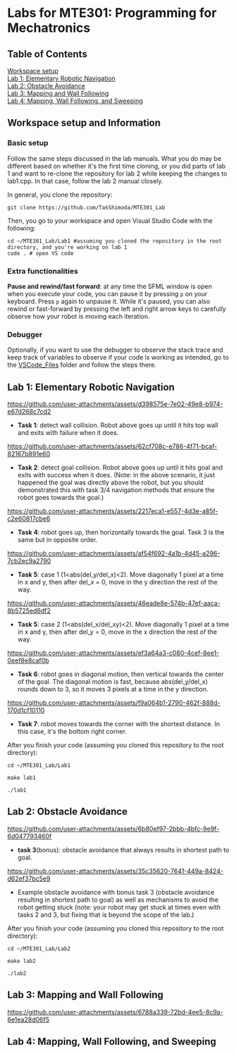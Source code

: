 # Labs for MTE301: Programming for Mechatronics
## Table of Contents

[Workspace setup](https://github.com/TakShimoda/MTE301_Lab?tab=readme-ov-file#workspace-setup)<br />
[Lab 1: Elementary Robotic Navigation](https://github.com/TakShimoda/MTE301_Lab?tab=readme-ov-file#lab-1-elementary-robotic-navigation)<br /> 
[Lab 2: Obstacle Avoidance](https://github.com/TakShimoda/MTE301_Lab?tab=readme-ov-file#lab-2-obstacle-avoidance)<br /> 
[Lab 3: Mapping and Wall Following](https://github.com/TakShimoda/MTE301_Lab?tab=readme-ov-file#lab-3-mapping-and-wall-following)<br />
[Lab 4: Mapping, Wall Following, and Sweeping](https://github.com/TakShimoda/MTE301_Lab/blob/master/README.md#lab-4-mapping-wall-following-and-sweeping)

## Workspace setup and Information
### Basic setup
Follow the same steps discussed in the lab manuals. What you do may be different based on whether it's the first time cloning, or you did parts of lab 1 and want to re-clone the repository for lab 2 while keeping the changes to lab1.cpp. In that case, follow the lab 2 manual closely.

In general, you clone the repository:
```
git clone https://github.com/TakShimoda/MTE301_Lab
```
Then, you go to your workspace and open Visual Studio Code with the following:
```
cd ~/MTE301_Lab/Lab1 #assuming you cloned the repository in the root directory, and you're working on lab 1
code . # open VS code
```

### Extra functionalities
**Pause and rewind/fast forward**: at any time the SFML window is open when you execute your code, you can pause it by pressing ```p``` on your keyboard. Press ```p``` again to unpause it. While it's paused, you can also rewind or fast-forward by pressing the left and right arrow keys to carefully observe how your robot is moving each iteration.

### Debugger
Optionally, if you want to use the debugger to observe the stack trace and keep track of variables to observe if your code is working as intended, go to the [VSCode_Files](https://github.com/TakShimoda/MTE301_Lab/tree/master/VSCode_Files) folder and follow the steps there.
## Lab 1: Elementary Robotic Navigation


https://github.com/user-attachments/assets/d398575e-7e02-49e8-b974-e67d268c7cd2
 - **Task 1**: detect wall collision. Robot above goes up until it hits top wall and exits with failure when it does.

https://github.com/user-attachments/assets/62cf708c-e786-4f71-bcaf-82167b891e60
- **Task 2**: detect goal collision. Robot above goes up until it hits goal and exits with success when it does. (Note: in the above scenario, it just happened the goal was directly above the robot, but you should demonstrated this with task 3/4 navigation methods that ensure the robot goes towards the goal.)

https://github.com/user-attachments/assets/2217eca1-e557-4d3e-a85f-c2e60817cbe6
 - **Task 4**: robot goes up, then horizontally towards the goal. Task 3 is the same but in opposite order.

https://github.com/user-attachments/assets/af54f692-4a1b-4d45-a296-7cb2ec9a2790
- **Task 5**: case 1 (1<abs(del_y/del_x)<2). Move diagonally 1 pixel at a time in x and y, then after del_x = 0, move in the y direction the rest of the way. 


https://github.com/user-attachments/assets/46eade8e-574b-47ef-aaca-8b5725ed6df2
- **Task 5**: case 2 (1<abs(del_x/del_xy)<2). Move diagonally 1 pixel at a time in x and y, then after del_y = 0, move in the x direction the rest of the way. 

https://github.com/user-attachments/assets/ef3a64a3-c080-4cef-8ee1-0eef8e8caf0b
- **Task 6**: robot goes in diagonal motion, then vertical towards the center of the goal. The diagonal motion is fast, because abs(del_y/del_x) rounds down to 3, so it moves 3 pixels at a time in the y direction.

https://github.com/user-attachments/assets/f9a064b1-2790-462f-888d-170d1cf10110
- **Task 7**: robot moves towards the corner with the shortest distance. In this case, it's the bottom right corner.

After you finish your code (assuming you cloned this repository to the root directory):

```cd ~/MTE301_Lab/Lab1```

```make lab1```

```./lab1```

## Lab 2: Obstacle Avoidance



https://github.com/user-attachments/assets/6b80ef97-2bbb-4bfc-9e9f-6d047793460f
- **task 3**(bonus): obstacle avoidance that always results in shortest path to goal.

https://github.com/user-attachments/assets/35c35620-7641-449a-8424-d62ef37bc5e9
- Example obstacle avoidance with bonus task 3 (obstacle avoidance resulting in shortest path to goal) as well as mechanisms to avoid the robot getting stuck (note: your robot may get stuck at times even with tasks 2 and 3, but fixing that is beyond the scope of the lab.)

After you finish your code (assuming you cloned this repository to the root directory):

```cd ~/MTE301_Lab/Lab2```

```make lab2```

```./lab2```


## Lab 3: Mapping and Wall Following


https://github.com/user-attachments/assets/6788a339-72bd-4ee5-8c9a-6e1ea28d06f5

## Lab 4: Mapping, Wall Following, and Sweeping
